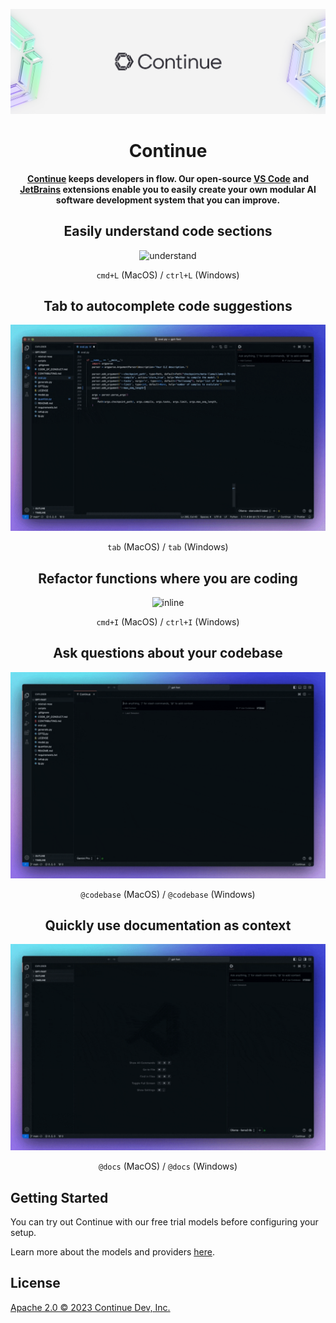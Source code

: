 ![readme](media/readme.png)

<h1 align="center">Continue</h1>

<div align="center">

**[Continue](https://continue.dev/docs) keeps developers in flow. Our open-source [VS Code](https://marketplace.visualstudio.com/items?itemName=Continue.continue) and [JetBrains](https://plugins.jetbrains.com/plugin/22707-continue-extension) extensions enable you to easily create your own modular AI software development system that you can improve.**

</div>

<div align="center">

## Easily understand code sections

![understand](../../docs/static/img/understand.gif)

`cmd+L` (MacOS) / `ctrl+L` (Windows)

## Tab to autocomplete code suggestions

![autocomplete](../../docs/static/img/autocomplete.gif)

`tab` (MacOS) / `tab` (Windows)

## Refactor functions where you are coding

![inline](../../docs/static/img/inline.gif)

`cmd+I` (MacOS) / `ctrl+I` (Windows)

## Ask questions about your codebase

![codebase](../../docs/static/img/codebase.gif)

`@codebase` (MacOS) / `@codebase` (Windows)

## Quickly use documentation as context

![docs](../../docs/static/img/docs.gif)

`@docs` (MacOS) / `@docs` (Windows)

</div>

## Getting Started

You can try out Continue with our free trial models before configuring your setup. 

Learn more about the models and providers [here](https://continue.dev/docs/setup/overview).

## License

[Apache 2.0 © 2023 Continue Dev, Inc.](./LICENSE)